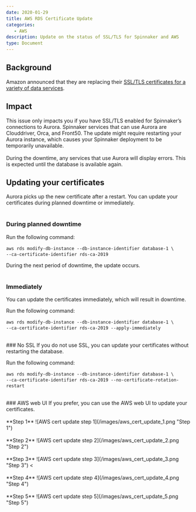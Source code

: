 ```yaml
---
date: 2020-01-29
title: AWS RDS Certificate Update
categories:
   - AWS
description: Update on the status of SSL/TLS for Spinnaker and AWS
type: Document
---
```


## Background

Amazon announced that they are replacing their [SSL/TLS certificates for a variety of data services](https://aws.amazon.com/blogs/aws/urgent-important-rotate-your-amazon-rds-aurora-and-documentdb-certificates/). 
<br>
## Impact

This issue only impacts you if you have SSL/TLS enabled for Spinnaker’s connections to Aurora. Spinnaker services that can use Aurora are Clouddriver, Orca, and Front50.  The update might require restarting your Aurora instance, which causes your Spinnaker deployment to be temporarily unavailable.
<br><br>
During the downtime, any services that use Aurora will display errors. This is expected until the database is available again.

## Updating your certificates

Aurora picks up the new certificate after a restart. You can update your certificates during planned downtime or immediately. 
<br><br>
### During planned downtime

Run the following command:

```
aws rds modify-db-instance --db-instance-identifier database-1 \
--ca-certificate-identifier rds-ca-2019 
```
During the next period of downtime, the update occurs.
<br><br>
### Immediately 

You can update the certificates immediately, which will result in downtime.

Run the following command:

```
aws rds modify-db-instance --db-instance-identifier database-1 \
--ca-certificate-identifier rds-ca-2019 --apply-immediately
```
<br>
### No SSL
If you do not use SSL, you can update your certificates without restarting the database.

Run the following command: 

```
aws rds modify-db-instance --db-instance-identifier database-1 \ 
--ca-certificate-identifier rds-ca-2019 --no-certificate-rotation-restart
```
<br>
### AWS web UI
If you prefer, you can use the AWS web UI to update your certificates.
<br><br>
**Step 1**
![AWS cert update step 1](/images/aws_cert_update_1.png "Step 1")
<br><br>
**Step 2**
![AWS cert update step 2](/images/aws_cert_update_2.png "Step 2")
<br><br>
**Step 3**
![AWS cert update step 3](/images/aws_cert_update_3.png "Step 3")
<<br><br>
**Step 4**
![AWS cert update step 4](/images/aws_cert_update_4.png "Step 4")
<br><br>
**Step 5**
![AWS cert update step 5](/images/aws_cert_update_5.png "Step 5")